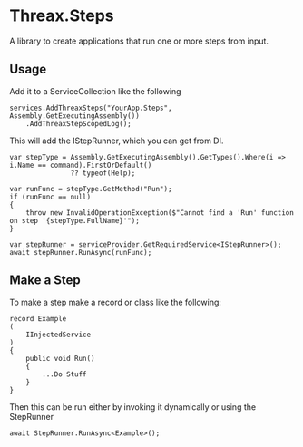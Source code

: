 # Threax.Steps
A library to create applications that run one or more steps from input.

## Usage
Add it to a ServiceCollection like the following
```
services.AddThreaxSteps("YourApp.Steps", Assembly.GetExecutingAssembly())
    .AddThreaxStepScopedLog();
```

This will add the IStepRunner, which you can get from DI.

```
var stepType = Assembly.GetExecutingAssembly().GetTypes().Where(i => i.Name == command).FirstOrDefault()
               ?? typeof(Help);

var runFunc = stepType.GetMethod("Run");
if (runFunc == null)
{
    throw new InvalidOperationException($"Cannot find a 'Run' function on step '{stepType.FullName}'");
}

var stepRunner = serviceProvider.GetRequiredService<IStepRunner>();
await stepRunner.RunAsync(runFunc);
```

## Make a Step
To make a step make a record or class like the following:
```
record Example
(
    IInjectedService
)
{
    public void Run()
    {
        ...Do Stuff
    }
}
```
Then this can be run either by invoking it dynamically or using the StepRunner
```
await StepRunner.RunAsync<Example>();
```